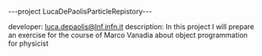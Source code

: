 ---project LucaDePaolisParticleRepistory---

developer: luca.depaolis@lnf.infn.it
description: In this project I will prepare an exercise for the course of Marco Vanadia about object programmation for physicist